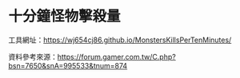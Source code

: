 # 十分鐘怪物擊殺量

工具網址：https://wj654cj86.github.io/MonstersKillsPerTenMinutes/

資料參考來源：https://forum.gamer.com.tw/C.php?bsn=7650&snA=995533&tnum=874